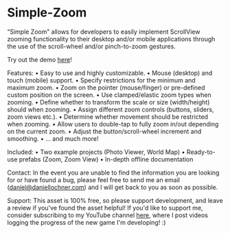 # Simple-Zoom
 “Simple Zoom” allows for developers to easily implement ScrollView zooming functionality to their desktop and/or mobile applications through the use of the scroll-wheel and/or pinch-to-zoom gestures.

Try out the demo <a href="https://daniellochner.itch.io/unity3d-assets">here</a>!

Features:
• Easy to use and highly customizable.
• Mouse (desktop) and touch (mobile) support.
• Specify restrictions for the minimum and maximum zoom.
• Zoom on the pointer (mouse/finger) or pre-defined custom position on the screen.
• Use clamped/elastic zoom types when zooming.
• Define whether to transform the scale or size (width/height) should when zooming.
• Assign different zoom controls (buttons, sliders, zoom views etc.).
• Determine whether movement should be restricted when zooming.
• Allow users to double-tap to fully zoom in/out depending on the current zoom.
• Adjust the button/scroll-wheel increment and smoothing.
• … and much more!

Included:
• Two example projects (Photo Viewer, World Map)
• Ready-to-use prefabs (Zoom, Zoom View)
• In-depth offline documentation

Contact:
In the event you are unable to find the information you are looking for or have found a bug, please feel free to send me an email (daniel@daniellochner.com) and I will get back to you as soon as possible.

Support:
This asset is 100% free, so please support development, and leave a review if you've found the asset helpful! If you'd like to support me, consider subscribing to my YouTube channel <a href="https://youtube.com/c/daniellochner">here</a>, where I post videos logging the progress of the new game I'm developing! :)
